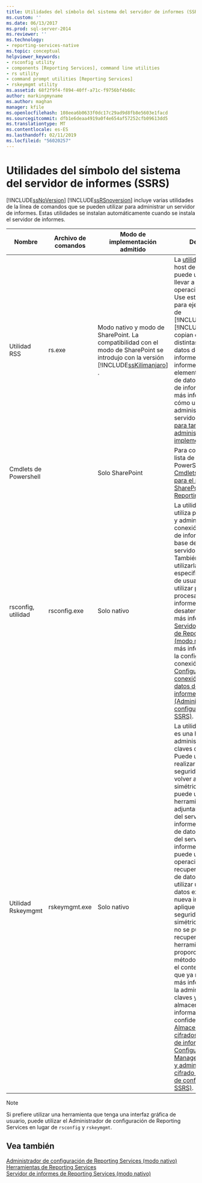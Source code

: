 ```yaml
---
title: Utilidades del símbolo del sistema del servidor de informes (SSRS) | Microsoft Docs
ms.custom: ''
ms.date: 06/13/2017
ms.prod: sql-server-2014
ms.reviewer: ''
ms.technology:
- reporting-services-native
ms.topic: conceptual
helpviewer_keywords:
- rsconfig utility
- components [Reporting Services], command line utilities
- rs utility
- command prompt utilities [Reporting Services]
- rskeymgmt utility
ms.assetid: 68f2f9f4-f894-40ff-a71c-f9756bf4b68c
author: markingmyname
ms.author: maghan
manager: kfile
ms.openlocfilehash: 108eea6b0633f0dc17c29ad9d8fb8e5603e1facd
ms.sourcegitcommit: dfb1e6deaa4919a0f4e654af57252cfb09613dd5
ms.translationtype: MT
ms.contentlocale: es-ES
ms.lasthandoff: 02/11/2019
ms.locfileid: "56020257"
---
```

# <a name="report-server-command-prompt-utilities-ssrs"></a>Utilidades del símbolo del sistema del servidor de informes (SSRS)
  [!INCLUDE[ssNoVersion](../../includes/ssnoversion-md.md)] [!INCLUDE[ssRSnoversion](../../includes/ssrsnoversion-md.md)] incluye varias utilidades de la línea de comandos que se pueden utilizar para administrar un servidor de informes. Estas utilidades se instalan automáticamente cuando se instala el servidor de informes.  
  
|Nombre|Archivo de comandos|Modo de implementación admitido|Descripción|  
|----------|------------------|-------------------------------|-----------------|  
|Utilidad RSS|rs.exe|Modo nativo y modo de SharePoint. La compatibilidad con el modo de SharePoint se introdujo con la versión [!INCLUDE[ssKilimanjaro](../../includes/sskilimanjaro-md.md)] .|La [utilidad rs](rs-exe-utility-ssrs.md) es un host de script que se puede utilizar para llevar a cabo operaciones de script. Use esta herramienta para ejecutar scripts de [!INCLUDE[msCoName](../../includes/msconame-md.md)][!INCLUDE[vbprvb](../../includes/vbprvb-md.md)] que copian datos entre distintas bases de datos del servidor de informes, publican informes, crean elementos en una base de datos del servidor de informes, etc. Para más información sobre cómo usar scripts para administrar un servidor, vea [Script para tareas administrativas y de implementación](script-deployment-and-administrative-tasks.md).|  
|Cmdlets de Powershell||Solo SharePoint|Para consultar una lista de los cmdlets de PowerShell, vea [Cmdlets de PowerShell para el modo de SharePoint de Reporting Services](../powershell-cmdlets-for-reporting-services-sharepoint-mode.md).|  
|rsconfig, utilidad|rsconfig.exe|Solo nativo|La utilidad [rsconfig](rsconfig-utility-ssrs.md) se utiliza para configurar y administrar una conexión del servidor de informes con la base de datos del servidor de informes. También puede utilizarla para especificar la cuenta de usuario que se va a utilizar para el procesamiento de informes desatendidos. Para más información, vea [Servidor de informes de Reporting Services &#40;modo nativo&#41;](../report-server/reporting-services-report-server-native-mode.md). Para más información sobre la configuración de la conexión, vea [Configurar una conexión a la base de datos del servidor de informes &#40;Administrador de configuración de SSRS&#41;](../../sql-server/install/configure-a-report-server-database-connection-ssrs-configuration-manager.md).|  
|Utilidad Rskeymgmt|rskeymgmt.exe|Solo nativo|La utilidad [rskeymgmt](rskeymgmt-utility-ssrs.md) es una herramienta de administración de claves de cifrado. Puede utilizarla para realizar copias de seguridad, aplicar y volver a crear claves simétricas. También puede utilizar esta herramienta para adjuntar una instancia del servidor de informes a una base de datos compartida del servidor de informes. Rskeymgmt puede utilizarse en operaciones de recuperación de base de datos. Para volver a utilizar una base de datos existente en una nueva instalación, aplique una copia de seguridad de la clave simétrica. Si las claves no se pueden recuperar, esta herramienta proporciona un método para eliminar el contenido cifrado que ya no utilice. Para más información sobre la administración de claves y el almacenamiento de información confidencial, vea [Almacenar datos cifrados del servidor de informes &#40;SSRS Configuration Manager&#41;](../install-windows/ssrs-encryption-keys-store-encrypted-report-server-data.md) y [Configurar y administrar claves de cifrado &#40;Administrador de configuración de SSRS&#41;](../install-windows/ssrs-encryption-keys-manage-encryption-keys.md).|  
  
> [!NOTE]  
>  Si prefiere utilizar una herramienta que tenga una interfaz gráfica de usuario, puede utilizar el Administrador de configuración de Reporting Services en lugar de `rsconfig` y `rskeymgmt`.  
  
## <a name="see-also"></a>Vea también  
 [Administrador de configuración de Reporting Services &#40;modo nativo&#41;](../../sql-server/install/reporting-services-configuration-manager-native-mode.md)   
 [Herramientas de Reporting Services](reporting-services-tools.md)   
 [Servidor de informes de Reporting Services &#40;modo nativo&#41;](../report-server/reporting-services-report-server-native-mode.md)  
  
  

